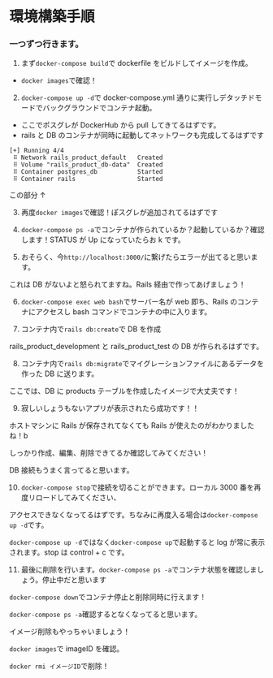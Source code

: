 # 環境構築手順

### 一つずつ行きます。

1. まず`docker-compose build`で dockerfile をビルドしてイメージを作成。

- `docker images`で確認！

2. `docker-compose up -d`で docker-compose.yml 通りに実行しデタッチドモードでバックグラウンドでコンテナ起動。

- ここでポスグレが DockerHub から pull してきてるはずです。
- rails と DB のコンテナが同時に起動してネットワークも完成してるはずです

```
[+] Running 4/4
 ⠿ Network rails_product_default   Created
 ⠿ Volume "rails_product_db-data"  Created
 ⠿ Container postgres_db           Started
 ⠿ Container rails                 Started
```

この部分 ↑

3. 再度`docker images`で確認！ぽスグレが追加されてるはずです

4. `docker-compose ps -a`でコンテナが作られているか？起動しているか？確認します！STATUS が Up になっていたらお k です。

5. おそらく、今`http://localhost:3000/`に繋げたらエラーが出てると思います。

これは DB がないよと怒られてますね。Rails 経由で作ってあげましょう！

6. `docker-compose exec web bash`でサーバー名が web 即ち、Rails のコンテナにアクセスし bash コマンドでコンテナの中に入ります。

7. コンテナ内で`rails db:create`で DB を作成

rails_product_development と rails_product_test の DB が作られるはずです。

8. コンテナ内で`rails db:migrate`でマイグレーションファイルにあるデータを作った DB に送ります。

ここでは、DB に products テーブルを作成したイメージで大丈夫です！

9. 寂しいしょうもないアプリが表示されたら成功です！！

ホストマシンに Rails が保存されてなくても Rails が使えたのがわかりましたね！b

しっかり作成、編集、削除できてるか確認してみてください！

DB 接続もうまく言ってると思います。

10. `docker-compose stop`で接続を切ることができます。ローカル 3000 番を再度リロードしてみてください、

アクセスできなくなってるはずです。ちなみに再度入る場合は`docker-compose up -d`です。

`docker-compose up -d`ではなく`docker-compose up`で起動すると log が常に表示されます。stop は control + c です。

11. 最後に削除を行います。`docker-compose ps -a`でコンテナ状態を確認しましょう。停止中だと思います

`docker-compose down`でコンテナ停止と削除同時に行えます！

`docker-compose ps -a`確認するとなくなってると思います。

イメージ削除もやっちゃいましょう！

`docker images`で imageID を確認。

`docker rmi イメージID`で削除！
